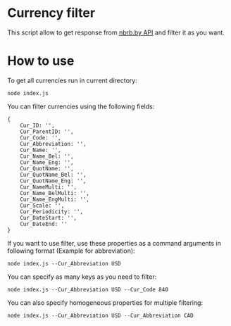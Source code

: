 # Currency filter
This script allow to get response from [nbrb.by API](https://www.nbrb.by/api/exrates/currencies)
and filter it as you want.

# How to use
To get all currencies run in current directory:

```
node index.js
```
You can filter currencies using the following fields:

```
{
    Cur_ID: '',
    Cur_ParentID: '',
    Cur_Code: '',
    Cur_Abbreviation: '',
    Cur_Name: '',
    Cur_Name_Bel: '',
    Cur_Name_Eng: '',
    Cur_QuotName: '',
    Cur_QuotName_Bel: '',
    Cur_QuotName_Eng: '',
    Cur_NameMulti: '',
    Cur_Name_BelMulti: '',
    Cur_Name_EngMulti: '',
    Cur_Scale: '',
    Cur_Periodicity: '',
    Cur_DateStart: '',
    Cur_DateEnd: ''
}
```

If you want to use filter, use these properties as a command arguments in following format (Example for abbreviation):

```
node index.js --Cur_Abbreviation USD
```

You can specify as many keys as you need to filter:
```
node index.js --Cur_Abbreviation USD --Cur_Code 840
```

You can also specify homogeneous properties for multiple filtering:

```
node index.js --Cur_Abbreviation USD --Cur_Abbreviation CAD
```